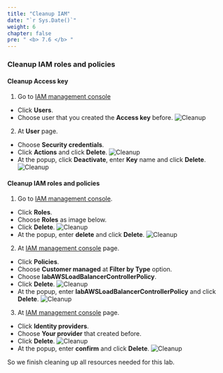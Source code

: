 ```yaml
---
title: "Cleanup IAM"
date: "`r Sys.Date()`"
weight: 6
chapter: false
pre: " <b> 7.6 </b> "
---
```


### Cleanup IAM roles and policies

#### Cleanup Access key

1. Go to [IAM management console](https://console.aws.amazon.com/iam/home)

- Click **Users**.
- Choose user that you created the **Access key** before.
  ![Cleanup](/workshop-01-wordpress-deployment-on-eks/images/7.cleanup/ws01-cleanup29.png)

2. At **User** page.

- Choose **Security credentials**.
- Click **Actions** and click **Delete**.
  ![Cleanup](/workshop-01-wordpress-deployment-on-eks/images/7.cleanup/ws01-cleanup30.png)
- At the popup, click **Deactivate**, enter **Key** name and click **Delete**.
  ![Cleanup](/workshop-01-wordpress-deployment-on-eks/images/7.cleanup/ws01-cleanup31.png)

#### Cleanup IAM roles and policies

1. Go to [IAM management console](https://console.aws.amazon.com/iam/home).

- Click **Roles**.
- Choose **Roles** as image below.
- Click **Delete**.
  ![Cleanup](/workshop-01-wordpress-deployment-on-eks/images/7.cleanup/ws01-cleanup32.png)
- At the popup, enter **delete** and click **Delete**.
  ![Cleanup](/workshop-01-wordpress-deployment-on-eks/images/7.cleanup/ws01-cleanup33.png)

2. At [IAM management console](https://console.aws.amazon.com/iam/home) page.

- Click **Policies**.
- Choose **Customer managed** at **Filter by Type** option.
- Choose **labAWSLoadBalancerControllerPolicy**.
- Click **Delete**.
  ![Cleanup](/workshop-01-wordpress-deployment-on-eks/images/7.cleanup/ws01-cleanup34.png)
- At the popup, enter **labAWSLoadBalancerControllerPolicy** and click **Delete**.
  ![Cleanup](/workshop-01-wordpress-deployment-on-eks/images/7.cleanup/ws01-cleanup35.png)

3. At [IAM management console](https://console.aws.amazon.com/iam/home) page.

- Click **Identity providers**.
- Choose **Your provider** that created before.
- Click **Delete**.
  ![Cleanup](/workshop-01-wordpress-deployment-on-eks/images/7.cleanup/ws01-cleanup36.png)
- At the popup, enter **confirm** and click **Delete**.
  ![Cleanup](/workshop-01-wordpress-deployment-on-eks/images/7.cleanup/ws01-cleanup37.png)

So we finish cleaning up all resources needed for this lab.
